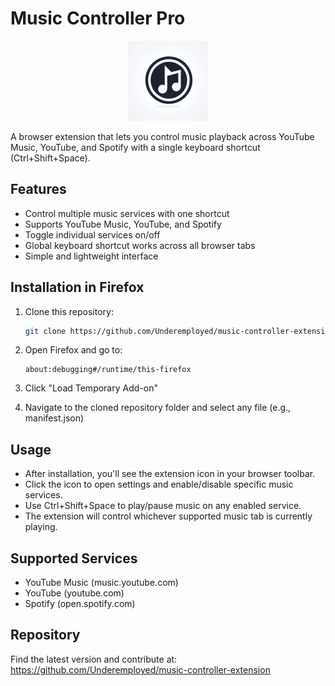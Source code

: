 
# Music Controller Pro

<p align="center">
  <img src="icon.png" width="128" height="128" alt="Music Controller Pro Icon">
</p>

A browser extension that lets you control music playback across YouTube Music, YouTube, and Spotify with a single keyboard shortcut (Ctrl+Shift+Space).

## Features

- Control multiple music services with one shortcut
- Supports YouTube Music, YouTube, and Spotify
- Toggle individual services on/off
- Global keyboard shortcut works across all browser tabs
- Simple and lightweight interface

## Installation in Firefox

1. Clone this repository:
   ```bash
   git clone https://github.com/Underemployed/music-controller-extension.git
   ```

2. Open Firefox and go to:
   ```
   about:debugging#/runtime/this-firefox
   ```

3. Click "Load Temporary Add-on"
4. Navigate to the cloned repository folder and select any file (e.g., manifest.json)

## Usage

- After installation, you'll see the extension icon in your browser toolbar.
- Click the icon to open settings and enable/disable specific music services.
- Use Ctrl+Shift+Space to play/pause music on any enabled service.
- The extension will control whichever supported music tab is currently playing.

## Supported Services

- YouTube Music (music.youtube.com)
- YouTube (youtube.com)
- Spotify (open.spotify.com)

## Repository

Find the latest version and contribute at: https://github.com/Underemployed/music-controller-extension
